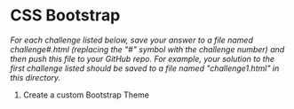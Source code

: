 # CSS Bootstrap

_For each challenge listed below, save your answer to a file named challenge#.html (replacing the
"#" symbol with the challenge number) and then push this file to your GitHub repo. For example, your
solution to the first challenge listed should be saved to a file named "challenge1.html" in this
directory._

1. Create a custom Bootstrap Theme
